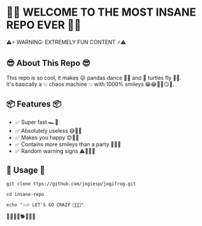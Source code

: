 # 🚀🌈 WELCOME TO THE MOST INSANE REPO EVER 🌈🚀

⚠️⚡ WARNING: EXTREMELY FUN CONTENT ⚡⚠️

## 😎 About This Repo 😎

This repo is so cool, it makes 😜 pandas dance 💃🕺 and 🐢 turtles fly 🚀✨.  
It's basically a 💥 chaos machine 💥 with 1000% smileys 😁😂🤣🥳😏🤯.

## 📦 Features 📦

- ✅ Super fast 🏎️💨  
- ✅ Absolutely useless 😅🤷‍♂️  
- ✅ Makes you happy 😍🥰🤗  
- ✅ Contains more smileys than a party 🎉🎊🎈  
- ✅ Random warning signs ⚠️🚨🚧🛑  

## 🎯 Usage 🎯


~~~
git clone ttps://github.com/jogiesp/jogifrog.git
~~~
~~~
cd insane-repo
~~~
~~~
echo "💥🔥 LET'S GO CRAZY 🙈🔥💥"
~~~
🔋🦴🔦😎🐕🌐🔷🔹

